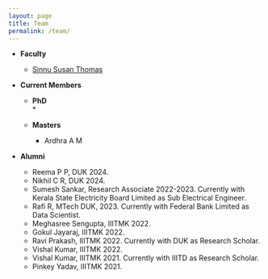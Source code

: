 ```yaml
---
layout: page
title: Team
permalink: /team/
---
```

* **Faculty**
  <br/>
  * [Sinnu Susan Thomas](https://sinnuthomas.github.io/bio/)

* **Current Members**
  <br/>
  * **PhD**
    <br/>
    * 

  * **Masters**
    <br/>
    * Ardhra A M
    
* **Alumni**
  <br/>
  * Reema P P, DUK 2024.
  * Nikhil C R, DUK 2024.
  * Sumesh Sankar, Research Associate 2022-2023. Currently with Kerala State Electricity Board Limited as Sub Electrical Engineer.
  * Rafi R, MTech DUK, 2023. Currently with Federal Bank Limited as Data Scientist.
  * Meghasree Sengupta, IIITMK 2022.
  * Gokul Jayaraj, IIITMK 2022.
  * Ravi Prakash, IIITMK 2022. Currently with DUK as Research Scholar.
  * Vishal Kumar, IIITMK 2022.
  * Vishal Kumar, IIITMK 2021. Currently with IIITD as Research Scholar.
  * Pinkey Yadav, IIITMK 2021. 
